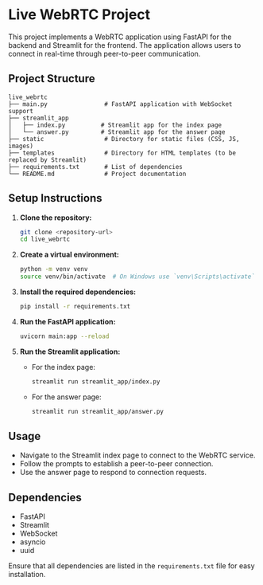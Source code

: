 # Live WebRTC Project

This project implements a WebRTC application using FastAPI for the backend and Streamlit for the frontend. The application allows users to connect in real-time through peer-to-peer communication.

## Project Structure

```
live_webrtc
├── main.py                # FastAPI application with WebSocket support
├── streamlit_app
│   ├── index.py          # Streamlit app for the index page
│   └── answer.py         # Streamlit app for the answer page
├── static                 # Directory for static files (CSS, JS, images)
├── templates              # Directory for HTML templates (to be replaced by Streamlit)
├── requirements.txt       # List of dependencies
└── README.md              # Project documentation
```

## Setup Instructions

1. **Clone the repository:**
   ```bash
   git clone <repository-url>
   cd live_webrtc
   ```

2. **Create a virtual environment:**
   ```bash
   python -m venv venv
   source venv/bin/activate  # On Windows use `venv\Scripts\activate`
   ```

3. **Install the required dependencies:**
   ```bash
   pip install -r requirements.txt
   ```

4. **Run the FastAPI application:**
   ```bash
   uvicorn main:app --reload
   ```

5. **Run the Streamlit application:**
   - For the index page:
     ```bash
     streamlit run streamlit_app/index.py
     ```
   - For the answer page:
     ```bash
     streamlit run streamlit_app/answer.py
     ```

## Usage

- Navigate to the Streamlit index page to connect to the WebRTC service.
- Follow the prompts to establish a peer-to-peer connection.
- Use the answer page to respond to connection requests.

## Dependencies

- FastAPI
- Streamlit
- WebSocket
- asyncio
- uuid

Ensure that all dependencies are listed in the `requirements.txt` file for easy installation.
